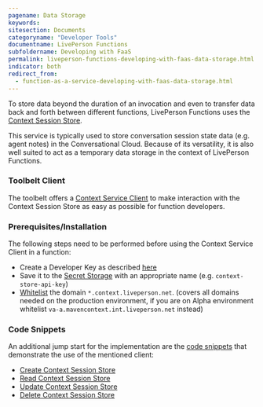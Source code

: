 ```yaml
---
pagename: Data Storage
keywords:
sitesection: Documents
categoryname: "Developer Tools"
documentname: LivePerson Functions
subfoldername: Developing with FaaS
permalink: liveperson-functions-developing-with-faas-data-storage.html
indicator: both
redirect_from:
  - function-as-a-service-developing-with-faas-data-storage.html
---
```

To store data beyond the duration of an invocation and even to transfer data back and forth between different functions, LivePerson Functions uses the [Context Session Store](conversation-orchestrator-context-warehouse-context-session-store.html).

This service is typically used to store conversation session state data (e.g. agent notes) in the Conversational Cloud. Because of its versatility, it is also well suited to act as a temporary data storage in the context of LivePerson Functions.

### Toolbelt Client
The toolbelt offers a [Context Service Client](liveperson-functions-developing-with-faas-toolbelt.html#context-service-client) to make interaction with the Context Session Store as easy as possible for function developers.

### Prerequisites/Installation
The following steps need to be performed before using the Context Service Client in a function:
* Create a Developer Key as described [here](conversation-orchestrator-context-warehouse-context-session-store.html#developer-key)
*  Save it to the [Secret Storage](liveperson-functions-developing-with-faas-storing-secrets.html) with an appropriate name (e.g. `context-store-api-key`)
* [Whitelist](liveperson-functions-developing-with-faas-whitelisting-domains.html) the domain `*.context.liveperson.net`. (covers all domains needed on the production environment, if you are on Alpha environment whitelist `va-a.mavencontext.int.liveperson.net` instead)

### Code Snippets
An additional jump start for the implementation are the [code snippets](liveperson-functions-developing-with-faas-snippets.html) that demonstrate the use of the mentioned client:
* [Create Context Session Store
](liveperson-functions-developing-with-faas-snippets.html#create-context-session-store)
* [Read Context Session Store
](liveperson-functions-developing-with-faas-snippets.html#read-context-session-store)
* [Update Context Session Store
](liveperson-functions-developing-with-faas-snippets.html#update-context-session-store)
* [Delete Context Session Store
](liveperson-functions-developing-with-faas-snippets.html#delete-context-session-store)
